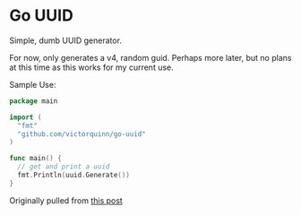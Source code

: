 Go UUID
=======

Simple, dumb UUID generator.

For now, only generates a v4, random guid. Perhaps more later, but no plans at this time as this works for my current use.

Sample Use:
```go
package main

import (
  "fmt"
  "github.com/victorquinn/go-uuid"
)

func main() {
  // get and print a uuid
  fmt.Println(uuid.Generate())
}

```

Originally pulled from [this post](https://groups.google.com/forum/#!msg/golang-nuts/d0nF_k4dSx4/rPGgfXv6QCoJ)
